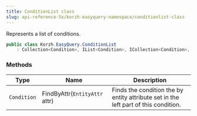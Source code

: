 ```yaml
---
title: ConditionList class
slug: api-reference-5x/korzh-easyquery-namespace/conditionlist-class
---
```



Represents a list of conditions.
```csharp
public class Korzh.EasyQuery.ConditionList
    : Collection<Condition>, IList<Condition>, ICollection<Condition>, IEnumerable<Condition>, IEnumerable, IList, ICollection, IReadOnlyList<Condition>, IReadOnlyCollection<Condition>

```

### Methods

| Type | Name | Description | 
| --- | --- | --- | 
| `Condition` | FindByAttr(`EntityAttr` attr) | Finds the condition the by entity attribute set in the left part of this condition. |